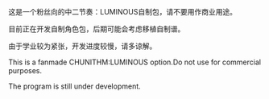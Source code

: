 这是一个粉丝向的中二节奏：LUMINOUS自制包，请不要用作商业用途。

目前正在开发自制角色包，后期可能会考虑移植自制谱。

由于学业较为紧张，开发进度较慢，请多谅解。

This is a fanmade CHUNITHM:LUMINOUS option.Do not use for commercial purposes.

The program is still under development.
